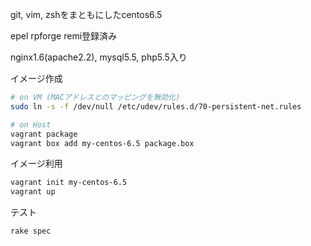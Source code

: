 git, vim, zshをまともにしたcentos6.5

epel rpforge remi登録済み

nginx1.6(apache2.2), mysql5.5, php5.5入り

イメージ作成
```sh
# on VM (MACアドレスとのマッピングを無効化)
sudo ln -s -f /dev/null /etc/udev/rules.d/70-persistent-net.rules

# on Host
vagrant package
vagrant box add my-centos-6.5 package.box
```

イメージ利用
```sh
vagrant init my-centos-6.5
vagrant up
```

テスト
```sh
rake spec
```
